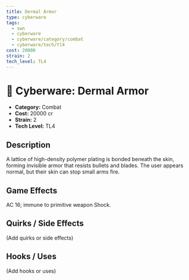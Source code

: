 ```yaml
---
title: Dermal Armor
type: cyberware
tags:
  - swn
  - cyberware
  - cyberware/category/combat
  - cyberware/tech/tl4
cost: 20000
strain: 2
tech_level: TL4
---
```


# 🤖 Cyberware: Dermal Armor

- **Category:** Combat
- **Cost:** 20000 cr
- **Strain:** 2
- **Tech Level:** TL4

## Description
A lattice of high-density polymer plating is bonded beneath the skin, forming invisible armor that resists bullets and blades. The user appears normal, but their skin can stop small arms fire.

## Game Effects
AC 16; immune to primitive weapon Shock.

## Quirks / Side Effects

(Add quirks or side effects)

## Hooks / Uses

(Add hooks or uses)
